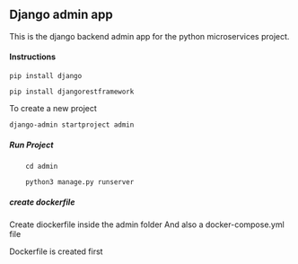 ## Django admin app

This is the django backend admin app for the python microservices project.

#### Instructions
```
pip install django
```

```
pip install djangorestframework
```

To create a new project
```
django-admin startproject admin
```

##### Run Project
```
    cd admin
```
```
    python3 manage.py runserver
```

##### create dockerfile
Create diockerfile inside the admin folder
And also a docker-compose.yml file

Dockerfile is created first